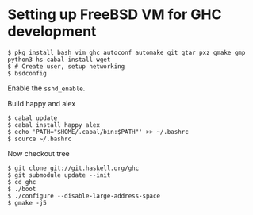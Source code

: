 # Setting up FreeBSD VM for GHC development

```
$ pkg install bash vim ghc autoconf automake git gtar pxz gmake gmp python3 hs-cabal-install wget
$ # Create user, setup networking
$ bsdconfig
```
Enable the `sshd_enable`.

Build happy and alex
```
$ cabal update
$ cabal install happy alex
$ echo 'PATH="$HOME/.cabal/bin:$PATH"' >> ~/.bashrc
$ source ~/.bashrc
```
Now checkout tree
```
$ git clone git://git.haskell.org/ghc
$ git submodule update --init
$ cd ghc
$ ./boot
$ ./configure --disable-large-address-space
$ gmake -j5
```


